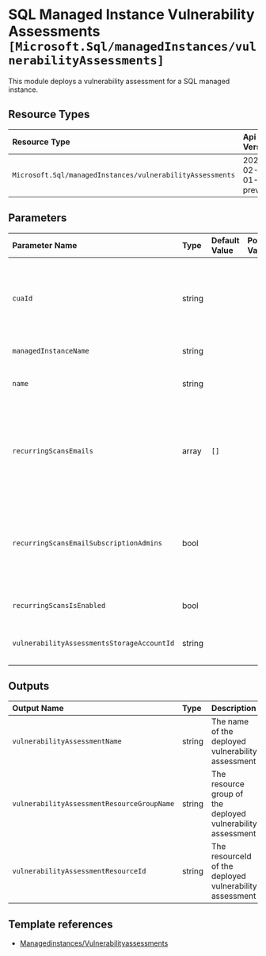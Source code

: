 # SQL Managed Instance Vulnerability Assessments `[Microsoft.Sql/managedInstances/vulnerabilityAssessments]`

This module deploys a vulnerability assessment for a SQL managed instance.

## Resource Types

| Resource Type | Api Version |
| :-- | :-- |
| `Microsoft.Sql/managedInstances/vulnerabilityAssessments` | 2021-02-01-preview |

## Parameters

| Parameter Name | Type | Default Value | Possible Values | Description |
| :-- | :-- | :-- | :-- | :-- |
| `cuaId` | string |  |  | Optional. Customer Usage Attribution id (GUID). This GUID must be previously registered |
| `managedInstanceName` | string |  |  | Name of the resource. |
| `name` | string |  |  | The name of the vulnerability assessment |
| `recurringScansEmails` | array | `[]` |  | Optional. Specifies an array of e-mail addresses to which the scan notification is sent. |
| `recurringScansEmailSubscriptionAdmins` | bool |  |  | Optional. Specifies that the schedule scan notification will be is sent to the subscription administrators. |
| `recurringScansIsEnabled` | bool |  |  | Optional. Recurring scans state. |
| `vulnerabilityAssessmentsStorageAccountId` | string |  |  | Optional. A blob storage to hold the scan results. |

## Outputs

| Output Name | Type | Description |
| :-- | :-- | :-- |
| `vulnerabilityAssessmentName` | string | The name of the deployed vulnerability assessment |
| `vulnerabilityAssessmentResourceGroupName` | string | The resource group of the deployed vulnerability assessment |
| `vulnerabilityAssessmentResourceId` | string | The resourceId of the deployed vulnerability assessment |

## Template references

- [Managedinstances/Vulnerabilityassessments](https://docs.microsoft.com/en-us/azure/templates/Microsoft.Sql/2021-02-01-preview/managedInstances/vulnerabilityAssessments)
